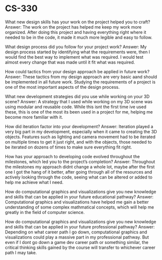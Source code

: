 # CS-330

  What new design skills has your work on the project helped you to craft?
  Answer: The work on the project has helped me keep my work more organized. After doing this project and having everything right where it needed to be in the code, it made it much more legible and easy to follow.
  
  What design process did you follow for your project work?
  Answer: My design process started by identifying what the requirements were, then I would find the best way to implement what was required. I would test almost every change that was made until it fit what was required.
  
  How could tactics from your design approach be applied in future work?
  Answer: These tactics from my design approach are very basic aand should be implemented in all future work. Studying the requirements of a project is one of the most important aspects of the design process.
  
  What new development strategies did you use while working on your 3D scene?
  Answer: A strategy that I used while working on my 3D scene was using modular and reusable code. While this isnt the first time ive used these, this is one of the most its been used in a project for me, helping me become more familiar with it.
  
  How did iteration factor into your development?
  Answer: Iteration played a very big part in my development, especially when it came to creating the 3D objects. Features such as lighting and camera movement had to be iterated on multiple times to get it just right, and with the objects, those needed to be iterated on dozens of times to make sure everything fit right.
  
  How has your approach to developing code evolved throughout the milestones, which led you to the project’s completion?
  Answer: Throughout the milestones my approach didnt change a whole lot, maybe after the first one I got the hang of it better, after going through all of the resources and actively looking through the code, seeing what can be altered or added to help me achieve what I need.
  
  How do computational graphics and visualizations give you new knowledge and skills that can be applied in your future educational pathway?
  Answer: Computational graphics and visualizations have helped me gain a better understanding of some complex mathmatical concepts, which will help me greatly in the field of computer science.
  
  How do computational graphics and visualizations give you new knowledge and skills that can be applied in your future professional pathway?
  Answer: Depending on what career path I go down, computational graphics and visualizations could play a massive part in my professional pathway. But even if I dont go down a game dev career path or something similar, the critical thinking skills gained by the course will transfer to whichever career path I may take.
